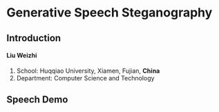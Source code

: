 # Generative Speech Steganography

## Introduction
#### Liu Weizhi
1. School: Huqqiao University, Xiamen, Fujian, **China**
2. Department: Computer Science and Technology

## Speech Demo

